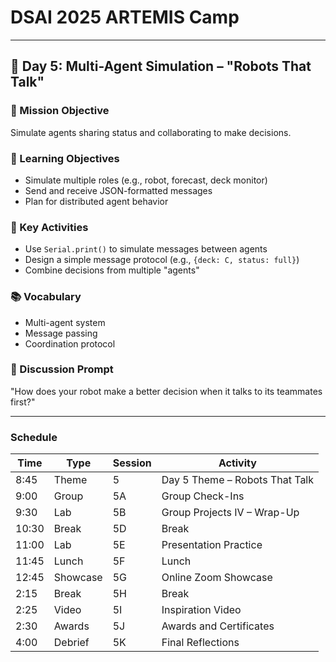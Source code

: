 # DSAI 2025 ARTEMIS Camp


---

## 🧭 Day 5: Multi-Agent Simulation – "Robots That Talk"

### 🎯 Mission Objective

Simulate agents sharing status and collaborating to make decisions.

### 🧠 Learning Objectives

* Simulate multiple roles (e.g., robot, forecast, deck monitor)
* Send and receive JSON-formatted messages
* Plan for distributed agent behavior

### 🔧 Key Activities

* Use `Serial.print()` to simulate messages between agents
* Design a simple message protocol (e.g., `{deck: C, status: full}`)
* Combine decisions from multiple "agents"

### 📚 Vocabulary

* Multi-agent system
* Message passing
* Coordination protocol

### 💬 Discussion Prompt

"How does your robot make a better decision when it talks to its teammates first?"

---
### Schedule

| Time  | Type     | Session | Activity                       |
| ----- | -------- | ------- | ------------------------------ |
| 8:45  | Theme    | 5       | Day 5 Theme – Robots That Talk |
| 9:00  | Group    | 5A      | Group Check-Ins                |
| 9:30  | Lab      | 5B      | Group Projects IV – Wrap-Up    |
| 10:30 | Break    | 5D      | Break                          |
| 11:00 | Lab      | 5E      | Presentation Practice          |
| 11:45 | Lunch    | 5F      | Lunch                          |
| 12:45 | Showcase | 5G      | Online Zoom Showcase           |
| 2:15  | Break    | 5H      | Break                          |
| 2:25  | Video    | 5I      | Inspiration Video              |
| 2:30  | Awards   | 5J      | Awards and Certificates        |
| 4:00  | Debrief  | 5K      | Final Reflections              |
